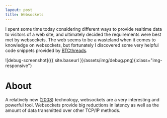 ```yaml
---
layout: post
title: Websockets
---
```


I spent some time today considering different ways to provide realtime data to visitors of a web site, and ultimately decided the requirements were best met by websockets. The web seems to be a wasteland when it comes to knowledge on websockets, but fortunately I discovered some very helpful code snippets provided by [BTCthreads](http://btcthreads.com/display-real-time-bitcoin-transactions-with-jquery-and-websocket/).

![debug-screenshot]({{ site.baseurl }}/assets/img/debug.png){:class="img-responsive"}  

# About

A relatively new ([2008](https://en.wikipedia.org/wiki/WebSocket)) technology, websockets are a very interesting and powerful tool. Websockets provide big reductions in latency as well as the amount of data transmitted over other TCP/IP methods.
